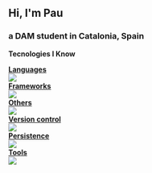 ## Hi, I'm Pau
### a DAM student in Catalonia, Spain

**Tecnologies I Know**
<p align="center">
  <a href="https://skillicons.dev">
    <div><b>Languages</b></div>
    <img src="https://skillicons.dev/icons?i=java,html,css,cs,php,py,javascript,typescript,md">
    <div><b>Frameworks</b></div>
    <img src="https://skillicons.dev/icons?i=dotnet,spring,laravel,react,selenium,bootstrap,jest">
    <div><b>Others</b></div>
    <img src="https://skillicons.dev/icons?i=vscode,visualstudio,androidstudio,eclipse,linux,figma,unity">
    <div><b>Version control</b></div>
    <img src="https://skillicons.dev/icons?i=git,github">
    <div><b>Persistence</b></div>
    <img src="https://skillicons.dev/icons?i=postgres,mysql">
    <div><b>Tools</b></div>
    <img src="https://skillicons.dev/icons?i=ps,sketchup,postman">
  </a>
</p>
